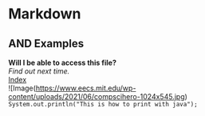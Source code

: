 # Markdown
## AND Examples
**Will I be able to access this file?**  
_Find out next time._  
[Index](https://allkeng.github.io/cse15l-lab-reports/index.html)  
![Image(https://www.eecs.mit.edu/wp-content/uploads/2021/06/compscihero-1024x545.jpg)
`System.out.println("This is how to print with java");`

